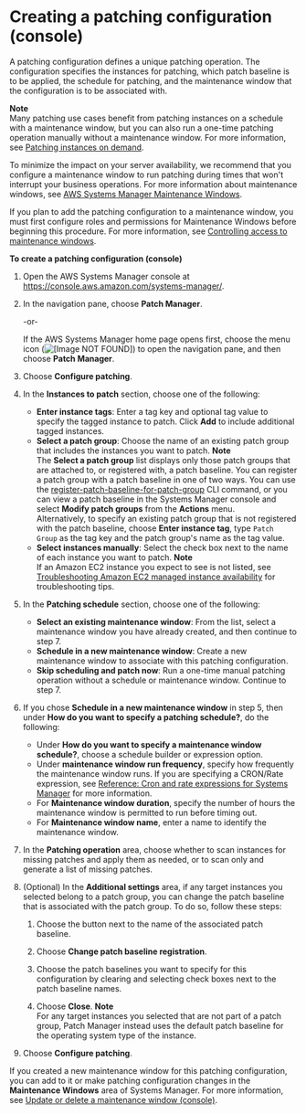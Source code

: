# Creating a patching configuration \(console\)<a name="create-patching-configuration"></a>

A patching configuration defines a unique patching operation\. The configuration specifies the instances for patching, which patch baseline is to be applied, the schedule for patching, and the maintenance window that the configuration is to be associated with\. 

**Note**  
Many patching use cases benefit from patching instances on a schedule with a maintenance window, but you can also run a one\-time patching operation manually without a maintenance window\. For more information, see [Patching instances on demand](patch-on-demand.md)\.

To minimize the impact on your server availability, we recommend that you configure a maintenance window to run patching during times that won't interrupt your business operations\. For more information about maintenance windows, see [AWS Systems Manager Maintenance Windows](systems-manager-maintenance.md)\.

If you plan to add the patching configuration to a maintenance window, you must first configure roles and permissions for Maintenance Windows before beginning this procedure\. For more information, see [Controlling access to maintenance windows](sysman-maintenance-permissions.md)\. 

**To create a patching configuration \(console\)**

1. Open the AWS Systems Manager console at [https://console\.aws\.amazon\.com/systems\-manager/](https://console.aws.amazon.com/systems-manager/)\.

1. In the navigation pane, choose **Patch Manager**\.

   \-or\-

   If the AWS Systems Manager home page opens first, choose the menu icon \(![\[Image NOT FOUND\]](http://docs.aws.amazon.com/systems-manager/latest/userguide/images/menu-icon-small.png)\) to open the navigation pane, and then choose **Patch Manager**\.

1. Choose **Configure patching**\.

1. In the **Instances to patch** section, choose one of the following:
   + **Enter instance tags**: Enter a tag key and optional tag value to specify the tagged instance to patch\. Click **Add** to include additional tagged instances\.
   + **Select a patch group**: Choose the name of an existing patch group that includes the instances you want to patch\.
**Note**  
The **Select a patch group** list displays only those patch groups that are attached to, or registered with, a patch baseline\. You can register a patch group with a patch baseline in one of two ways\. You can use the [register\-patch\-baseline\-for\-patch\-group](https://docs.aws.amazon.com/cli/latest/reference/ssm/register-patch-baseline-for-patch-group.html) CLI command, or you can view a patch baseline in the Systems Manager console and select **Modify patch groups** from the **Actions** menu\.  
Alternatively, to specify an existing patch group that is not registered with the patch baseline, choose **Enter instance tag**, type `Patch Group` as the tag key and the patch group's name as the tag value\.
   + **Select instances manually**: Select the check box next to the name of each instance you want to patch\.
**Note**  
If an Amazon EC2 instance you expect to see is not listed, see [Troubleshooting Amazon EC2 managed instance availability](troubleshooting-managed-instances.md) for troubleshooting tips\.

1. In the **Patching schedule** section, choose one of the following:
   + **Select an existing maintenance window**: From the list, select a maintenance window you have already created, and then continue to step 7\. 
   + **Schedule in a new maintenance window**: Create a new maintenance window to associate with this patching configuration\.
   + **Skip scheduling and patch now**: Run a one\-time manual patching operation without a schedule or maintenance window\. Continue to step 7\.

1. If you chose **Schedule in a new maintenance window** in step 5, then under **How do you want to specify a patching schedule?**, do the following:
   + Under **How do you want to specify a maintenance window schedule?**, choose a schedule builder or expression option\.
   + Under **maintenance window run frequency**, specify how frequently the maintenance window runs\. If you are specifying a CRON/Rate expression, see [Reference: Cron and rate expressions for Systems Manager](reference-cron-and-rate-expressions.md) for more information\.
   + For **Maintenance window duration**, specify the number of hours the maintenance window is permitted to run before timing out\.
   + For **Maintenance window name**, enter a name to identify the maintenance window\.

1. In the **Patching operation** area, choose whether to scan instances for missing patches and apply them as needed, or to scan only and generate a list of missing patches\.

1. \(Optional\) In the **Additional settings** area, if any target instances you selected belong to a patch group, you can change the patch baseline that is associated with the patch group\. To do so, follow these steps:

   1. Choose the button next to the name of the associated patch baseline\.

   1. Choose **Change patch baseline registration**\.

   1. Choose the patch baselines you want to specify for this configuration by clearing and selecting check boxes next to the patch baseline names\.

   1. Choose **Close**\.
**Note**  
For any target instances you selected that are not part of a patch group, Patch Manager instead uses the default patch baseline for the operating system type of the instance\.

1. Choose **Configure patching**\.

If you created a new maintenance window for this patching configuration, you can add to it or make patching configuration changes in the **Maintenance Windows** area of Systems Manager\. For more information, see [Update or delete a maintenance window \(console\)](sysman-maintenance-update.md)\.